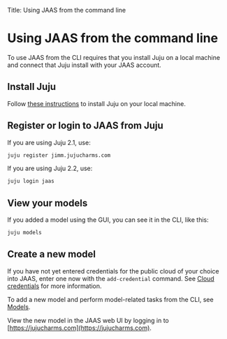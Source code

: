 Title: Using JAAS from the command line

# Using JAAS from the command line

To use JAAS from the CLI requires that you install Juju on a local machine and
connect that Juju install with your JAAS account.

## Install Juju

Follow [these instructions][installjuju] to install Juju on your local machine.

## Register or login to JAAS from Juju

If you are using Juju 2.1, use:

```bash
juju register jimm.jujucharms.com
```

If you are using Juju 2.2, use:
	
```bash
juju login jaas
```

## View your models

If you added a model using the GUI, you can see it in the CLI, like this:

```bash
juju models
```

## Create a new model

If you have not yet entered credentials for the public cloud of your choice
into JAAS, enter one now with the `add-credential` command. See [Cloud credentials][credentials]
for more information.

To add a new model and perform model-related tasks from the CLI, see [Models][models].

View the new model in the JAAS web UI by logging in to [https://jujucharms.com](https://jujucharms.com).

[credentials]: ./credentials.html
[installjuju]: ./getting-started-general.html
[models]: ./models.html
